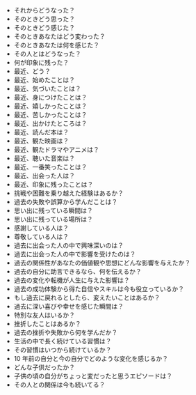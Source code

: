 - それからどうなった？
- そのときどう思った？
- そのときどう感じた？
- そのときあなたはどう変わった？
- そのときあなたは何を感じた？
- その人とはどうなった？
- 何が印象に残った？
- 最近、どう？
- 最近、始めたことは？
- 最近、気づいたことは？
- 最近、身につけたことは？
- 最近、嬉しかったことは？
- 最近、苦しかったことは？
- 最近、出かけたところは？
- 最近、読んだ本は？
- 最近、観た映画は？
- 最近、観たドラマやアニメは？
- 最近、聴いた音楽は？
- 最近、一番笑ったことは？
- 最近、出会った人は？
- 最近、印象に残ったことは？
- 挑戦や困難を乗り越えた経験はあるか？
- 過去の失敗や誤算から学んだことは？
- 思い出に残っている瞬間は？
- 思い出に残っている場所は？
- 感謝している人は？
- 尊敬している人は？
- 過去に出会った人の中で興味深いのは？
- 過去に出会った人の中で影響を受けたのは？
- 過去の関係性があなたの価値観や思想にどんな影響を与えたか？
- 過去の自分に助言できるなら、何を伝えるか？
- 過去の変化や転機が人生に与えた影響は？
- 過去の成功体験から得た自信やスキルは今も役立っているか？
- もし過去に戻れるとしたら、変えたいことはあるか？
- 過去に深い喜びや幸せを感じた瞬間は？
- 特別な友人はいるか？
- 挫折したことはあるか？
- 過去の挫折や失敗から何を学んだか？
- 生活の中で長く続けている習慣は？
- その習慣はいつから続けているか？
- 10 年前の自分と今の自分でどのような変化を感じるか？
- どんな子供だったか？
- 子供の頃の自分がちょっと変だったと思うエピソードは？
- その人との関係は今も続いてる？

